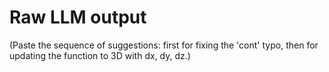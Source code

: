 # Raw LLM output

(Paste the sequence of suggestions: first for fixing the 'cont' typo, then for updating the function to 3D with dx, dy, dz.)

